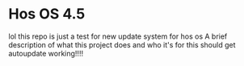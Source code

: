 # Hos OS 4.5
lol this repo is just a test for new update system for hos os 
A brief description of what this project does and who it's for this should get autoupdate working!!!!

